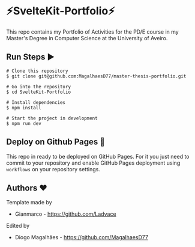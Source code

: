 # ⚡️SvelteKit-Portfolio⚡️

This repo contains my Portfolio of Activities for the PD/E course in my Master's Degree in Computer Science at the University of Aveiro.

## Run Steps ▶️

```
# Clone this repository
$ git clone git@github.com:MagalhaesD77/master-thesis-portfolio.git
```

```
# Go into the repository
$ cd SvelteKit-Portfolio
```

```
# Install dependencies
$ npm install
```

```
# Start the project in development
$ npm run dev
```

## Deploy on Github Pages 🚀

This repo in ready to be deployed on GitHub Pages. For it you just need to commit to your repository and enable GitHub Pages deployment using `workflows` on your repository settings.

## Authors ❤️

Template made by
- Gianmarco - https://github.com/Ladvace

Edited by
- Diogo Magalhães - https://github.com/MagalhaesD77
